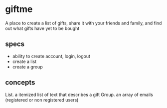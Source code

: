 # giftme
A place to create a list of gifts, share it with your friends and family, and find out what gifts have yet to be bought


## specs

- ability to create account, login, logout
- create a list
- create a group

## concepts

List. a itemized list of text that describes a gift
Group. an array of emails (registered or non registered users)

